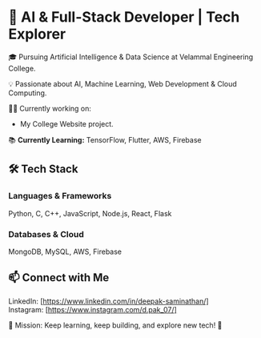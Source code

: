 # 🚀 AI & Full-Stack Developer | Tech Explorer  

🎓 Pursuing Artificial Intelligence & Data Science at Velammal Engineering College.  

💡 Passionate about AI, Machine Learning, Web Development & Cloud Computing.  

👨‍💻 Currently working on:  
- My College Website project.  

📚 **Currently Learning:** TensorFlow, Flutter, AWS, Firebase  

## 🛠 Tech Stack  
### **Languages & Frameworks**  
Python, C, C++, JavaScript, Node.js, React, Flask  

### **Databases & Cloud**  
MongoDB, MySQL, AWS, Firebase  

## 📫 Connect with Me  
LinkedIn: [https://www.linkedin.com/in/deepak-saminathan/]  
Instagram: [https://www.instagram.com/d.pak_07/]  

🎯 Mission: Keep learning, keep building, and explore new tech! 🚀  
